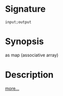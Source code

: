 # Signature
```vikid-signature
input;output
```

# Synopsis
as map (associative array)

# Description

[more...](https://en.wikipedia.org/wiki/Associative_array)